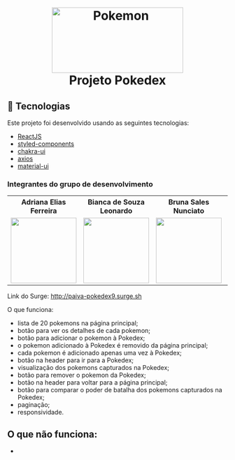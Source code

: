 <h1 align="center">
    <img width="300px" height="150px" alt="Pokemon" src="https://i.pinimg.com/originals/cc/8c/41/cc8c41abe304e1f7b30323bc0cd6d3e7.jpg" />
    <br>
    Projeto Pokedex
</h1>

## :rocket: Tecnologias
Este projeto foi desenvolvido usando as seguintes tecnologias:

- [ReactJS](https://reactjs.org/)
- [styled-components](https://www.styled-components.com/)
- [chakra-ui](https://chakra-ui.com/docs/getting-started)
- [axios](https://github.com/axios/axios)
- [material-ui](https://material-ui.com/pt/)



### Integrantes do grupo de desenvolvimento
<table>
  <tr>
    <th>Adriana Elias Ferreira</th>
        <th>Bianca de Souza Leonardo</th>
        <th>Bruna Sales Nunciato</th>
    <th>Renato Marinho de Freitas</th>
  </tr>
  <tr>
    <td>
  <img width='150px' height='150px' src='https://ca.slack-edge.com/TLAVDH7C2-U01SSF28JKT-a91fc1ade6f2-512' >
    </td>
        <td>
  <img width='150px' height='150px' src='https://ca.slack-edge.com/TLAVDH7C2-U01SSF31BND-3d4dfb475a47-512' >
    </td>
        <td>
  <img width='150px' height='150px' src='https://ca.slack-edge.com/TLAVDH7C2-U01SDSEG6DQ-54efe6892080-512' >
    </td>
     <td>
  <img width='150px' height='150px' src='https://ca.slack-edge.com/TLAVDH7C2-U01T3LJNPSL-2a067c95b2ec-512' >
    </td>
  </tr>
<table>

Link do Surge: http://paiva-pokedex9.surge.sh


O que funciona:
- lista de 20 pokemons na página principal;
- botão para ver os detalhes de cada pokemon;
- botão para adicionar o pokemon à Pokedex;
- o pokemon adicionado à Pokedex é removido da página principal;
- cada pokemon é adicionado apenas uma vez à Pokedex;
- botão na header para ir para a Pokedex;
- visualização dos pokemons capturados na Pokedex; 
- botão para remover o pokemon da Pokedex;
- botão na header para voltar para a página principal;
- botão para comparar o poder de batalha dos pokemons capturados na Pokedex;
- paginação;
- responsividade.



O que não funciona: 
- 
- 
